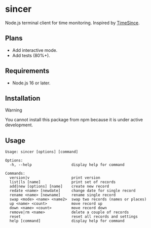 # sincer
Node.js terminal client for time monitoring. Inspired by [TimeSince](https://play.google.com/store/apps/details?id=es.desaway.timesince).

## Plans

- Add interactive mode.
- Add tests (80%+).

## Requirements
- Node.js 16 or later.

## Installation
> [!WARNING]  
> You cannot install this package from npm because it is under active development.

## Usage
```
Usage: sincer [options] [command]

Options:
  -h, --help                  display help for command

Commands:
  version|v                   print version
  list|ls [name]              print set of records
  add|new [options] [name]    create new record
  redate <name> [newdate]     change date for single record
  rename <name> [newname]     rename single record
  swap <mode> <name> <name2>  swap two records (names or places)
  up <name> <count>           move record up
  down <name> <count>         move record down
  remove|rm <name>            delete a couple of records
  reset                       reset all records and settings
  help [command]              display help for command
```

